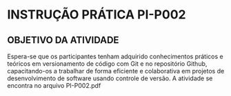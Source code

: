 # INSTRUÇÃO PRÁTICA PI-P002

## OBJETIVO DA ATIVIDADE

Espera-se que os participantes tenham adquirido conhecimentos
práticos e teóricos em versionamento de código com Git e no
repositório Github, capacitando-os a trabalhar de forma eficiente e
colaborativa em projetos de desenvolvimento de software usando
controle de versão.
A atividade se encontra no arquivo PI-P002.pdf
